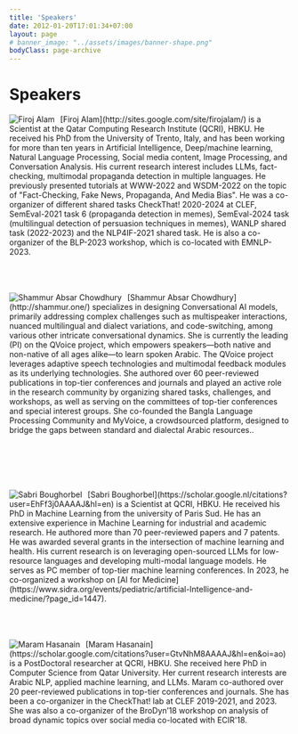 ```yaml
---
title: 'Speakers'
date: 2012-01-20T17:01:34+07:00
layout: page
# banner_image: "../assets/images/banner-shape.png"
bodyClass: page-archive
---
```


# Speakers

<p><img src="{{site.baseurl}}/assets/images/firoj_web5.jpg" alt="Firoj Alam" style="float: left; margin-right: 10px;" class="responsive-image"/></p> [Firoj Alam](http://sites.google.com/site/firojalam/) is a Scientist at the Qatar Computing Research Institute (QCRI), HBKU. He received his PhD from the University of Trento, Italy, and has been working for more than ten years in Artificial Intelligence, Deep/machine learning, Natural Language Processing, Social media content, Image Processing, and Conversation Analysis. His current research interest includes LLMs, fact-checking, multimodal propaganda detection in multiple languages. He previously presented tutorials at WWW-2022 and WSDM-2022 on the topic of "Fact-Checking, Fake News, Propaganda, And Media Bias". He was a co-organizer of different shared tasks CheckThat! 2020-2024 at CLEF, SemEval-2021 task 6 (propaganda detection in memes), SemEval-2024 task (multilingual detection of persuasion techniques in memes), WANLP shared task (2022-2023) and the NLP4IF-2021 shared task. He is also a co-organizer of the BLP-2023 workshop, which is co-located with EMNLP-2023.
<br/>
<br/>
<br/>
<br/>
<p><img src="{{site.baseurl}}/assets/images/Shammur.jpg" alt="Shammur Absar Chowdhury" style="float: left; margin-right: 10px;" class="responsive-image"/></p> [Shammur Absar Chowdhury](http://shammur.one/) specializes in designing Conversational AI models, primarily addressing complex challenges such as multispeaker interactions, nuanced multilingual and dialect variations, and code-switching, among various other intricate conversational dynamics. She is currently the leading (PI) on the QVoice project, which empowers speakers—both native and non-native of all ages alike—to learn spoken Arabic. The QVoice project leverages adaptive speech technologies and multimodal feedback modules as its underlying technologies. She authored over 60 peer-reviewed publications in top-tier conferences and journals and played an active role in the research community by organizing shared tasks, challenges, and workshops, as well as serving on the committees of top-tier conferences and special interest groups. She co-founded the Bangla Language Processing Community and MyVoice, a crowdsourced platform, designed to bridge the gaps between standard and dialectal Arabic resources..
<br/>
<br/>
<br/>
<br/>
<br/>
<br/>
<p><img src="{{site.baseurl}}/assets/images/Sabri.png" alt="Sabri Boughorbel" style="float: left; margin-right: 10px;" class="responsive-image"/></p> [Sabri Boughorbel](https://scholar.google.nl/citations?user=EhFf3j0AAAAJ&hl=en) is a Scientist at QCRI, HBKU. He received his PhD in Machine Learning from the university of Paris Sud. He has an extensive experience in Machine Learning for industrial and academic research. He authored more than 70 peer-reviewed papers and 7 patents. He was awarded several grants in the intersection of machine learning and health. His current research is on leveraging open-sourced LLMs for low-resource languages and developing multi-modal language models. He serves as PC member of top-tier machine learning conferences. In 2023, he co-organized a workshop on [AI for Medicine](https://www.sidra.org/events/pediatric/artificial-Intelligence-and-medicine/?page_id=1447).
<br/>
<br/>
<br/>
<br/>
<p><img src="{{site.baseurl}}/assets/images/Maram.png" alt="Maram Hasanain" style="float: left; margin-right: 10px;" class="responsive-image"/></p> [Maram Hasanain](https://scholar.google.com/citations?user=GtvNhM8AAAAJ&hl=en&oi=ao) is a PostDoctoral researcher at QCRI, HBKU. She received here PhD in Computer Science from Qatar University. Her current research interests are Arabic NLP, applied machine learning, and LLMs. Maram co-authored over 20 peer-reviewed publications in top-tier conferences and journals. She has been a co-organizer in the CheckThat! lab at CLEF 2019-2021, and 2023. She was also a co-organizer of the BroDyn’18 workshop on analysis of broad dynamic topics over social media co-located with ECIR'18.
